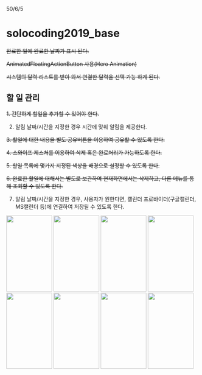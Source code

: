 50/6/5

# solocoding2019_base
~~완료한 일에 완료한 날짜가 표시 된다.~~

~~AnimatedFloatingActionButton 사용(Hero Animation)~~

~~시스템의 달력 리스트를 받아 와서 연결한 달력을 선택 가능 하게 된다.~~

## 할 일 관리
~~1. 간단하게 할일을 추가할 수 있어야 한다.~~

2. 알림 날짜/시간을 지정한 경우 시간에 맞춰 알림을 제공한다.

~~3. 할일에 대한 내용을 별도 공유버튼을 이용하여 공유할 수 있도록 한다.~~

~~4. 스와이프 제스처를 이용하여 삭제 혹은 완료처리가 가능하도록 한다.~~

~~5. 할일 목록에 몇가지 지정된 색상을 배경으로 설정할 수 있도록 한다.~~

~~6. 완료한 할일에 대해서는 별도로 보관하여 현재화면에서는 삭제하고, 다른 메뉴를 통해 조회할 수 있도록 한다.~~

7. 알림 날짜/시간을 지정한 경우, 사용자가 원한다면, 캘린더 프로바이더(구글캘린더, MS캘린더 등)에 연결하여 저장될 수 있도록 한다.

<img src="https://user-images.githubusercontent.com/37387742/56472581-1d8d0380-649b-11e9-84f1-af933a2c9d59.jpeg"  width="120" height="200">

<img src="https://user-images.githubusercontent.com/37387742/56472586-34335a80-649b-11e9-820c-99cbfb402aec.jpeg"  width="120" height="200">

<img src="https://user-images.githubusercontent.com/37387742/56472589-401f1c80-649b-11e9-93dd-a86b1b61f9f6.jpeg"  width="120" height="200">

<img src="https://user-images.githubusercontent.com/37387742/56472581-1d8d0380-649b-11e9-84f1-af933a2c9d59.jpeg"  width="120" height="200">

<img src="https://user-images.githubusercontent.com/37387742/56472599-51682900-649b-11e9-91ce-a98d0e3ebcd6.jpeg"  width="120" height="200">

<img src="https://user-images.githubusercontent.com/37387742/56472602-5dec8180-649b-11e9-93a9-74f637e42af9.jpeg"  width="120" height="200">

<img src="https://user-images.githubusercontent.com/37387742/56472607-6a70da00-649b-11e9-87a3-3d47df69c85c.jpeg"  width="120" height="200">

<img src="https://user-images.githubusercontent.com/37387742/56472610-778dc900-649b-11e9-86d0-3bdf0f0a0bd7.jpeg"  width="120" height="200">
